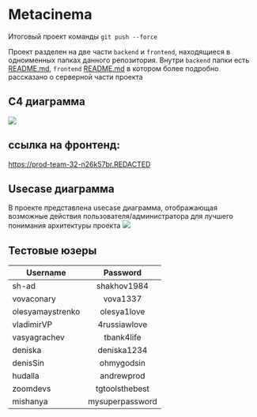 # Metacinema

Итоговый проект команды `git push --force`

Проект разделен на две части `backend` и `frontend`, находящиеся в одноименных папках данного репозитория. Внутри
`backend` папки есть [README.md](backend/README.md), `frontend` [README.md](frontend/README.md) в котором более подробно
рассказано о серверной части проекта

## C4 диаграмма
![](media/c4.png)

## ссылка на фронтенд:

https://prod-team-32-n26k57br.REDACTED

## Usecase диаграмма

В проекте представлена usecase диаграмма, отображающая возможные действия пользователя/администратора для лучшего
понимания архитектуры проекта
![](media/usecase.png)

## Тестовые юзеры

| Username         |   Password      |
|------------------|:---------------:|
| sh-ad            | shakhov1984     |
| vovaconary       |   vova1337      |
| olesyamaystrenko | olesya1love     |
| vladimirVP       | 4russiawlove    |
| vasyagrachev     |  tbank4life     |
| deniska          |  deniska1234    |
| denisSin         |  ohmygodsin     |
| hudalla          |  andrewprod     |
| zoomdevs         |  tgtoolsthebest |
| mishanya         | mysuperpassword |    


